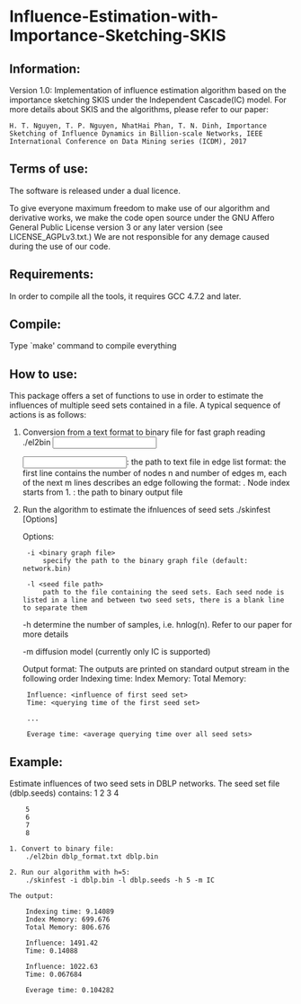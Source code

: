 # Influence-Estimation-with-Importance-Sketching-SKIS
Information:
--------------------------------------------------------
Version 1.0: Implementation of influence estimation algorithm based on the importance sketching SKIS under the Independent Cascade(IC) model. For more details about SKIS and the algorithms, please refer to our paper:

	H. T. Nguyen, T. P. Nguyen, NhatHai Phan, T. N. Dinh, Importance Sketching of Influence Dynamics in Billion-scale Networks, IEEE International Conference on Data Mining series (ICDM), 2017


Terms of use:
--------------------------------------------------------
The software is released under a dual licence.

To give everyone maximum freedom to make use of our algorithm and derivative works, we make the code open source under the GNU Affero General Public License version 3 or any later version (see LICENSE_AGPLv3.txt.) We are not responsible for any demage caused during the use of our code.


Requirements:
--------------------------------------------------------
In order to compile all the tools, it requires GCC 4.7.2 and later.


Compile:
--------------------------------------------------------
Type `make' command to compile everything


How to use:
--------------------------------------------------------
This package offers a set of functions to use in order to estimate the influences of multiple seed sets contained in a file. A typical sequence of actions is as follows:

1. Conversion from a text format to binary file for fast graph reading
	./el2bin <input file> <output file>

    <input file>: the path to text file in edge list format: the first line contains the number of nodes n and number of edges m, each of the next m lines describes an edge following the format: <src> <dest> <weight>. Node index starts from 1.
    <output file>: the path to binary output file

2. Run the algorithm to estimate the ifnluences of seed sets
	./skinfest [Options]

    Options:

        -i <binary graph file>
            specify the path to the binary graph file (default: network.bin)

        -l <seed file path>
            path to the file containing the seed sets. Each seed node is listed in a line and between two seed sets, there is a blank line to separate them

	-h <h parameter>
            determine the number of samples, i.e. h*n*log(n). Refer to our paper for more details

	-m <model>
	    diffusion model (currently only IC is supported)



     Output format:
	The outputs are printed on standard output stream in the following order
		Indexing time: <time>
		Index Memory: <index mem>
		Total Memory: <total mem>

		Influence: <influence of first seed set>
		Time: <querying time of the first seed set>

		...

		Everage time: <average querying time over all seed sets>

Example:
--------------------------------------------------------
Estimate influences of two seed sets in DBLP networks. The seed set file (dblp.seeds) contains:
		1
		2
		3
		4

		5
		6
		7
		8

	1. Convert to binary file:
		./el2bin dblp_format.txt dblp.bin
	
	2. Run our algorithm with h=5:
		./skinfest -i dblp.bin -l dblp.seeds -h 5 -m IC

	The output:

		Indexing time: 9.14089
		Index Memory: 699.676
		Total Memory: 806.676

		Influence: 1491.42
		Time: 0.14088

		Influence: 1022.63
		Time: 0.067684

		Everage time: 0.104282
